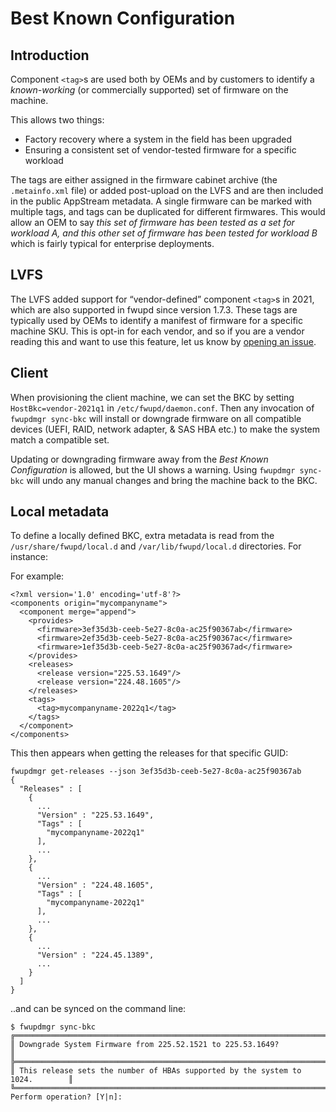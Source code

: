 # Best Known Configuration

## Introduction

Component `<tag>`s are used both by OEMs and by customers to identify a *known-working* (or
commercially supported) set of firmware on the machine.

This allows two things:

* Factory recovery where a system in the field has been upgraded
* Ensuring a consistent set of vendor-tested firmware for a specific workload

The tags are either assigned in the firmware cabinet archive (the `.metainfo.xml` file) or added
post-upload on the LVFS and are then included in the public AppStream metadata.
A single firmware can be marked with multiple tags, and tags can be duplicated for different
firmwares.
This would allow an OEM to say *this set of firmware has been tested as a set for workload A,
and this other set of firmware has been tested for workload B* which is fairly typical for
enterprise deployments.

## LVFS

The LVFS added support for “vendor-defined” component `<tag>`s in 2021, which are also supported in
fwupd since version 1.7.3.
These tags are typically used by OEMs to identify a manifest of firmware for a specific machine SKU.
This is opt-in for each vendor, and so if you are a vendor reading this and want to use this feature,
let us know by [opening an issue](https://gitlab.com/fwupd/lvfs-website/-/issues).

## Client

When provisioning the client machine, we can set the BKC by setting `HostBkc=vendor-2021q1` in
`/etc/fwupd/daemon.conf`.
Then any invocation of `fwupdmgr sync-bkc` will install or downgrade firmware on all compatible
devices (UEFI, RAID, network adapter, & SAS HBA etc.) to make the system match a compatible set.

Updating or downgrading firmware away from the *Best Known Configuration* is allowed, but the UI
shows a warning.
Using `fwupdmgr sync-bkc` will undo any manual changes and bring the machine back to the BKC.

## Local metadata

To define a locally defined BKC, extra metadata is read from the `/usr/share/fwupd/local.d` and
`/var/lib/fwupd/local.d` directories. For instance:

For example:

    <?xml version='1.0' encoding='utf-8'?>
    <components origin="mycompanyname">
      <component merge="append">
        <provides>
          <firmware>3ef35d3b-ceeb-5e27-8c0a-ac25f90367ab</firmware>
          <firmware>2ef35d3b-ceeb-5e27-8c0a-ac25f90367ac</firmware>
          <firmware>1ef35d3b-ceeb-5e27-8c0a-ac25f90367ad</firmware>
        </provides>
        <releases>
          <release version="225.53.1649"/>
          <release version="224.48.1605"/>
        </releases>
        <tags>
          <tag>mycompanyname-2022q1</tag>
        </tags>
      </component>
    </components>

This then appears when getting the releases for that specific GUID:

    fwupdmgr get-releases --json 3ef35d3b-ceeb-5e27-8c0a-ac25f90367ab
    {
      "Releases" : [
        {
          ...
          "Version" : "225.53.1649",
          "Tags" : [
            "mycompanyname-2022q1"
          ],
          ...
        },
        {
          ...
          "Version" : "224.48.1605",
          "Tags" : [
            "mycompanyname-2022q1"
          ],
          ...
        },
        {
          ...
          "Version" : "224.45.1389",
          ...
        }
      ]
    }

..and can be synced on the command line:

    $ fwupdmgr sync-bkc
    ╔══════════════════════════════════════════════════════════════════════════════╗
    ║ Downgrade System Firmware from 225.52.1521 to 225.53.1649?                   ║
    ╠══════════════════════════════════════════════════════════════════════════════╣
    ║ This release sets the number of HBAs supported by the system to 1024.        ║
    ╚══════════════════════════════════════════════════════════════════════════════╝
    Perform operation? [Y|n]:
